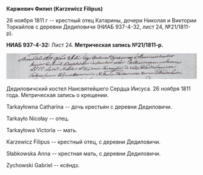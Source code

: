 **Каржевич Филип (Karzewicz Filipus)**

26 ноября 1811 г -- крестный отец Катарины, дочери Николая и Виктории
Торкайлов с деревни Дедиловичи (НИАБ 937-4-32, лист 24, №21/1811-р).

**НИАБ 937-4-32:** Лист 24. **Метрическая запись №21/1811-р.**

![](./media/cfefc76f32b42dc31b1404e2091ee4cc169821e1.png)

Дедиловичский костел Наисвятейшего Сердца Иисуса. 26 ноября 1811 года.
Метрическая запись о крещении.

Tarkayłowna Catharina -- дочь крестьян с деревни Дедиловичи.

Tarkayło Nicołay -- отец.

Tarkayłowa Victoria -- мать.

Karzewicz Filipus -- крестный отец, с деревни Дедиловичи.

Słabkowska Anna -- крестная мать, с деревни Дедиловичи.

Zychowski Gabriel -- ксёндз.
